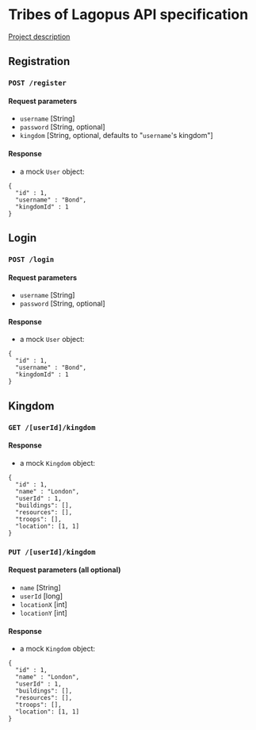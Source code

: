 # Tribes of Lagopus API specification
[Project description](https://github.com/greenfox-academy/teaching-materials/tree/master/team-project/tribes-of-lagopus)

## Registration

### `POST /register`

#### Request parameters
- `username` [String]
- `password` [String, optional]
- `kingdom` [String, optional, defaults to "`username`'s kingdom"]

#### Response
- a mock `User` object:
```
{
  "id" : 1,
  "username" : "Bond",
  "kingdomId" : 1
}
```

## Login

### `POST /login`

#### Request parameters
- `username` [String]
- `password` [String, optional]

#### Response
- a mock `User` object:
```
{
  "id" : 1,
  "username" : "Bond",
  "kingdomId" : 1
}
```

## Kingdom

### `GET /[userId]/kingdom`

#### Response
- a mock `Kingdom` object:
```
{
  "id" : 1,
  "name" : "London",
  "userId" : 1,
  "buildings": [],
  "resources": [],
  "troops": [],
  "location": [1, 1]
}
```

### `PUT /[userId]/kingdom`

#### Request parameters (all optional)
- `name` [String]
- `userId` [long]
- `locationX` [int]
- `locationY` [int]

#### Response
- a mock `Kingdom` object:
```
{
  "id" : 1,
  "name" : "London",
  "userId" : 1,
  "buildings": [],
  "resources": [],
  "troops": [],
  "location": [1, 1]
}
```


